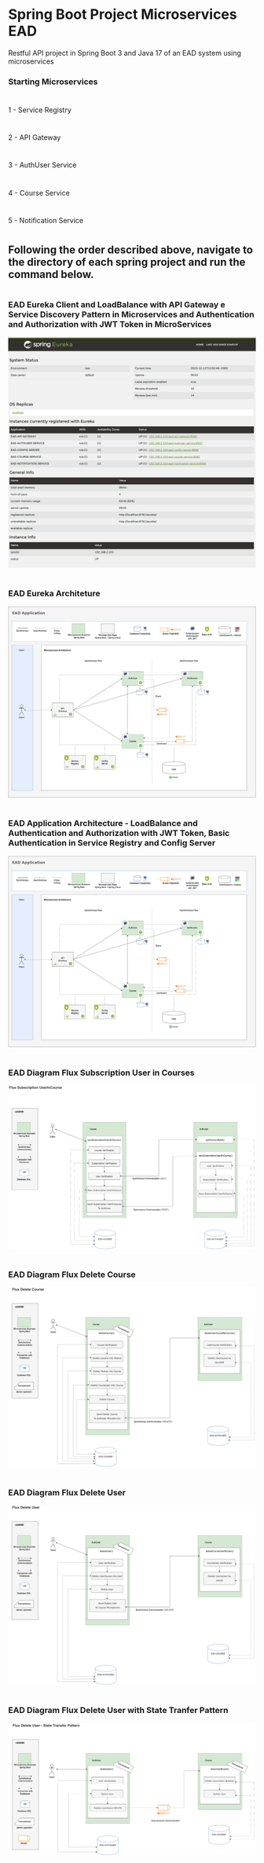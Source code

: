 # Spring Boot Project Microservices EAD
Restful API project in Spring Boot 3 and Java 17 of an EAD system using microservices

### Starting Microservices
#
1 - Service Registry
#
2 - API Gateway
#
3 - AuthUser Service
#
4 - Course Service
#
5 - Notification Service
#
## Following the order described above, navigate to the directory of each spring project and run the command below.

#
### EAD Eureka Client and LoadBalance with API Gateway e Service Discovery Pattern in Microservices and Authentication and Authorization with JWT Token in MicroServices
![EAD Architecture](https://github.com/devadilson/springboot_ms_ead/blob/mainv2/ead_diagram/Spring_Eureka_V2.png?raw=true)

#
### EAD Eureka Architeture
![EAD Architecture](https://github.com/devadilson/springboot_ms_ead/blob/mainv2/ead_diagram/EAD-Arquitetura-Microservices_V2.png?raw=true)

#
### EAD Application Architecture - LoadBalance and Authentication and Authorization with JWT Token, Basic Authentication in Service Registry and Config Server
![EAD Architecture](https://github.com/devadilson/springboot_ms_ead/blob/main/ead_diagram/EAD-Arquitetura-Microservices_V2.png?raw=true)

#
### EAD Diagram Flux Subscription User in Courses
![EAD Flux Subscription User in Course](https://github.com/devadilson/springboot_ms_ead/blob/main/ead_diagram/Diagrama-Flux-Subscription-UserInCourse.drawio.png?raw=true)

#
### EAD Diagram Flux Delete Course
![EAD Diagram Flux Delete Course](https://github.com/devadilson/springboot_ms_ead/blob/main/ead_diagram/Flux-Delete-Course.drawio.png?raw=true)

#
### EAD Diagram Flux Delete User
![EAD Diagram Flux Delete User](https://github.com/devadilson/springboot_ms_ead/blob/main/ead_diagram/Flux-Delete-User.drawio.png?raw=true)

#
### EAD Diagram Flux Delete User with State Tranfer Pattern
![EAD Diagram Flux Delete User with State Tranfer Patterns](https://github.com/devadilson/springboot_ms_ead/blob/mainv2/ead_diagram/EAD-Arquitetura-Microservices_V2_Flux_Delete_User_State_Transfer.png?raw=true)
